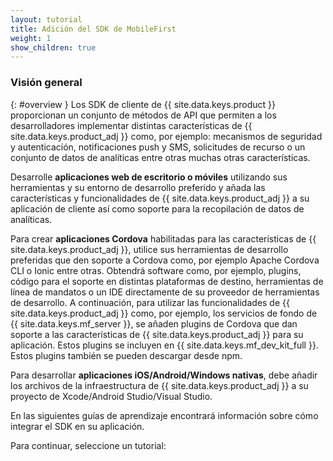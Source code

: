 ```yaml
---
layout: tutorial
title: Adición del SDK de MobileFirst
weight: 1
show_children: true
---
```

<!-- NLS_CHARSET=UTF-8 -->
### Visión general
{: #overview }
Los SDK de cliente de {{ site.data.keys.product }} proporcionan un conjunto de métodos de API que permiten a los desarrolladores implementar distintas características de {{ site.data.keys.product_adj }} como, por ejemplo: mecanismos de seguridad y autenticación, notificaciones push y SMS, solicitudes de recurso o un conjunto de datos de analíticas entre otras muchas otras características.


Desarrolle **aplicaciones web de escritorio o móviles** utilizando sus herramientas y su entorno de desarrollo preferido y añada las características y funcionalidades de {{ site.data.keys.product_adj }} a su aplicación de cliente así como soporte para la recopilación de datos de analíticas.


Para crear **aplicaciones Cordova** habilitadas para las características de {{ site.data.keys.product_adj }}, utilice sus herramientas de desarrollo preferidas que den soporte a Cordova como, por ejemplo Apache Cordova CLI o Ionic entre otras.
Obtendrá software como, por ejemplo, plugins, código para el soporte en distintas plataformas de destino, herramientas de línea de mandatos o un IDE directamente de su proveedor de herramientas de desarrollo.
A continuación, para utilizar las funcionalidades de {{ site.data.keys.product_adj }} como, por ejemplo, los servicios de fondo de {{ site.data.keys.mf_server }}, se añaden plugins de Cordova que dan soporte a las características de {{ site.data.keys.product_adj }} para su aplicación.
Estos plugins se incluyen en {{ site.data.keys.mf_dev_kit_full }}.
Estos plugins también se pueden descargar desde npm.


Para desarrollar **aplicaciones iOS/Android/Windows nativas**, debe añadir los archivos de la infraestructura de {{ site.data.keys.product_adj }} a su proyecto de Xcode/Android Studio/Visual Studio.


En las siguientes guías de aprendizaje encontrará información sobre cómo integrar el SDK en su aplicación.
  
Para continuar, seleccione un tutorial: 


